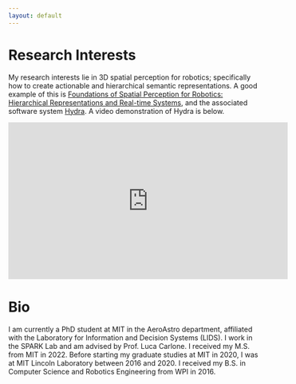 ```yaml
---
layout: default
---
```


# Research Interests

My research interests lie in 3D spatial perception for robotics; specifically how to create actionable and hierarchical semantic representations.
A good example of this is [Foundations of Spatial Perception for Robotics: Hierarchical Representations and Real-time Systems](https://journals.sagepub.com/doi/10.1177/02783649241229725), and the associated software system [Hydra](https://github.com/MIT-SPARK/Hydra).
A video demonstration of Hydra is below.

<center>
    <iframe width="560" height="315" src="https://www.youtube.com/embed/AEaBq2-FeY0?si=U0R4iFdDIuvd9sHu" title="YouTube video player" frameborder="0" allow="accelerometer; autoplay; clipboard-write; encrypted-media; gyroscope; picture-in-picture; web-share" referrerpolicy="strict-origin-when-cross-origin" allowfullscreen></iframe>
</center>

# Bio

I am currently a PhD student at MIT in the AeroAstro department, affiliated with the Laboratory for Information and Decision Systems (LIDS).
I work in the SPARK Lab and am advised by Prof. Luca Carlone.
I received my M.S. from MIT in 2022.
Before starting my graduate studies at MIT in 2020, I was at MIT Lincoln Laboratory between 2016 and 2020.
I received my B.S. in Computer Science and Robotics Engineering from WPI in 2016.
